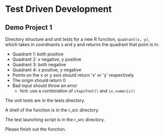 # Test Driven Development 
## Demo Project 1

Directory structure and unit tests for a new R function, `quadrant(x, y)`, which takes in coordinants x and y and returns the quadrant that point is in:

* Quadrant 1: both positive
* Quadrant 2: x negative, y positive
* Quadrant 3: both negative
* Quadrant 4: x positive, y negative
* Points on the x or y axis should return 'x' or 'y' respectively
* The origin should return 0
* Bad input should throw an error
  * hint: use a combination of `stopifnot()` and `is.numeric()`

The unit tests are in the tests directory.  

A shell of the function is in the r_src directory.

The test launching script is in the r_src directory.

Please finish out the function.

